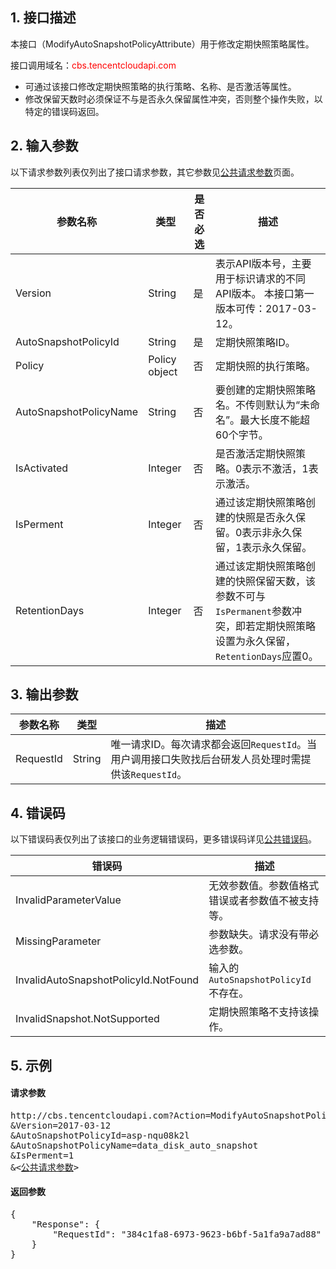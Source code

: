 ## 1. 接口描述
本接口（ModifyAutoSnapshotPolicyAttribute）用于修改定期快照策略属性。

接口调用域名：<font style="color:red">cbs.tencentcloudapi.com</font>

* 可通过该接口修改定期快照策略的执行策略、名称、是否激活等属性。
* 修改保留天数时必须保证不与是否永久保留属性冲突，否则整个操作失败，以特定的错误码返回。

## 2. 输入参数
以下请求参数列表仅列出了接口请求参数，其它参数见[公共请求参数](/document/product/362/13181)页面。

| 参数名称 | 类型 | 是否必选 | 描述 |
|---------|---------|---------|---------|
| Version | String | 是 | 表示API版本号，主要用于标识请求的不同API版本。 本接口第一版本可传：2017-03-12。 |
| AutoSnapshotPolicyId | String | 是 | 定期快照策略ID。 |
| Policy | Policy object| 否 | 定期快照的执行策略。 |
| AutoSnapshotPolicyName | String | 否 | 要创建的定期快照策略名。不传则默认为“未命名”。最大长度不能超60个字节。 |
| IsActivated | Integer | 否 | 是否激活定期快照策略。0表示不激活，1表示激活。 |
| IsPerment | Integer | 否 | 通过该定期快照策略创建的快照是否永久保留。0表示非永久保留，1表示永久保留。 |
| RetentionDays | Integer | 否 | 通过该定期快照策略创建的快照保留天数，该参数不可与`IsPermanent`参数冲突，即若定期快照策略设置为永久保留，`RetentionDays`应置0。 |

## 3. 输出参数

| 参数名称 | 类型 | 描述 |
|---------|---------|---------|
| RequestId | String | 唯一请求ID。每次请求都会返回`RequestId`。当用户调用接口失败找后台研发人员处理时需提供该`RequestId`。 |

## 4. 错误码

以下错误码表仅列出了该接口的业务逻辑错误码，更多错误码详见[公共错误码](/document/product/362/13188)。

| 错误码 | 描述 |
|---------|---------|
| InvalidParameterValue | 无效参数值。参数值格式错误或者参数值不被支持等。 |
| MissingParameter | 参数缺失。请求没有带必选参数。 |
| InvalidAutoSnapshotPolicyId.NotFound | 输入的`AutoSnapshotPolicyId`不存在。 |
| InvalidSnapshot.NotSupported | 定期快照策略不支持该操作。 |

## 5. 示例

#### 请求参数

<pre>
http://cbs.tencentcloudapi.com?Action=ModifyAutoSnapshotPolicyAttribute
&Version=2017-03-12
&AutoSnapshotPolicyId=asp-nqu08k2l
&AutoSnapshotPolicyName=data_disk_auto_snapshot
&IsPerment=1
&<<a href="/document/product/362/13181">公共请求参数</a>>
</pre>

#### 返回参数

<pre>
{
	"Response": {
		"RequestId": "384c1fa8-6973-9623-b6bf-5a1fa9a7ad88"
	}
}

</pre>

